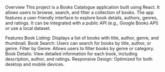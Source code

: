 Overview
This project is a Books Catalogue application built using React. It allows users to browse, search, and filter a collection of books. The app features a user-friendly interface to explore book details, authors, genres, and ratings. It can be integrated with a public API (e.g., Google Books API) or use a local dataset.

Features
Book Listing: Displays a list of books with title, author, genre, and thumbnail.
Book Search: Users can search for books by title, author, or genre.
Filter by Genre: Allows users to filter books by genre or category.
Book Details: View detailed information for each book, including description, author, and ratings.
Responsive Design: Optimized for both desktop and mobile devices.
